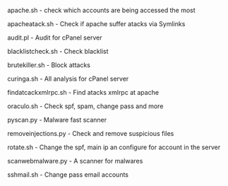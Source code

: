 apache.sh - check which accounts are being accessed the most

apacheatack.sh - Check if apache suffer atacks via Symlinks

audit.pl - Audit for cPanel server

blacklistcheck.sh - Check blacklist

brutekiller.sh - Block attacks

curinga.sh - All analysis for cPanel server

findatcackxmlrpc.sh - Find atacks xmlrpc at apache

oraculo.sh - Check spf, spam, change pass and more

pyscan.py - Malware fast scanner

removeinjections.py - Check and remove suspicious files

rotate.sh - Change the spf, main ip an configure for account in the server

scanwebmalware.py - A scanner for malwares

sshmail.sh - Change pass email accounts

